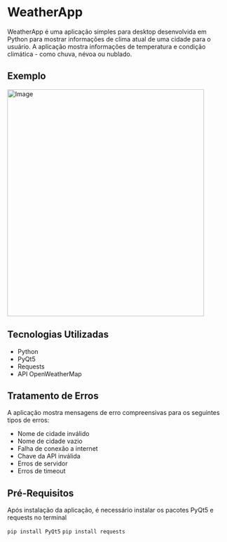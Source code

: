 # WeatherApp

WeatherApp é uma aplicação simples para desktop desenvolvida em Python para mostrar informações de clima atual de uma cidade para o usuário. A aplicação mostra informações de temperatura e condição climática - como chuva, névoa ou nublado. 

## Exemplo
<img width="449" height="517" alt="Image" src="https://github.com/user-attachments/assets/b81630b3-9d4a-4965-808b-65052fa14e76" />

## Tecnologias Utilizadas

- Python
- PyQt5
- Requests
- API OpenWeatherMap

## Tratamento de Erros

A aplicação mostra mensagens de erro compreensivas para os seguintes tipos de erros:

- Nome de cidade inválido
- Nome de cidade vazio
- Falha de conexão a internet
- Chave da API inválida
- Erros de servidor
- Erros de timeout

## Pré-Requisitos

Após instalação da aplicação, é necessário instalar os pacotes PyQt5 e requests no terminal

`pip install PyQt5`
`pip install requests`
